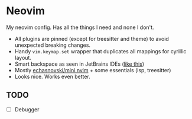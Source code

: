 # Neovim

My neovim config. Has all the things I need and none I don't.

- All plugins are pinned (except for treesitter and theme) to avoid unexpected breaking changes.
- Handy `vim.keymap.set` wrapper that duplicates all mappings for cyrillic layout.
- Smart backspace as seen in JetBrains IDEs ([like this](https://blog.jetbrains.com/idea/2014/07/the-backspace-key-gets-smarter-in-intellij-idea-14-eap/))
- Mostly [echasnovski/mini.nvim](https://github.com/echasnovski/mini.nvim) + some essentials (lsp, treesitter)
- Looks nice. Works even better.

## TODO

- [ ] Debugger
